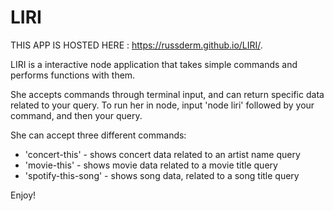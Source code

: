 # LIRI

THIS APP IS HOSTED HERE : https://russderm.github.io/LIRI/.

LIRI is a interactive node application that takes simple commands and performs functions with them.

She accepts commands through terminal input, and can return specific data related to your query.
To run her in node, input 'node liri' followed by your command, and then your query.

She can accept three different commands:
* 'concert-this' - shows concert data related to an artist name query
* 'movie-this' - shows movie data related to a movie title query
* 'spotify-this-song' - shows song data, related to a song title query

Enjoy!